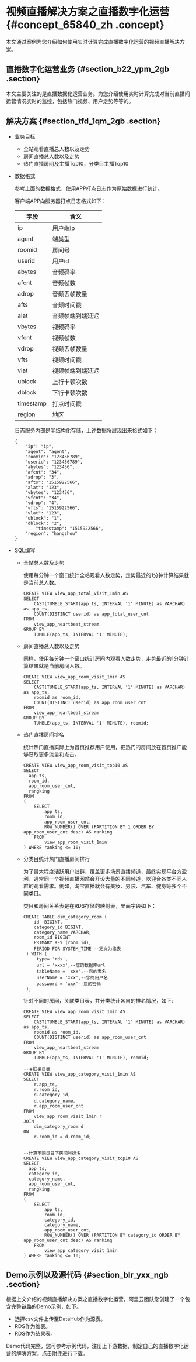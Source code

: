 # 视频直播解决方案之直播数字化运营 {#concept_65840_zh .concept}

本文通过案例为您介绍如何使用实时计算完成直播数字化运营的视频直播解决方案。

## 直播数字化运营业务 {#section_b22_ypm_2gb .section}

本文主要关注的是直播数据化运营业务。为您介绍使用实时计算完成对当前直播间运营情况实时的监控，包括热门视频、用户走势等等的。

## 解决方案 {#section_tfd_1qm_2gb .section}

-   业务目标
    -   全站观看直播总人数以及走势
    -   房间直播总人数以及走势
    -   热门直播房间及主播Top10，分类目主播Top10
-   数据格式

    参考上面的数据格式，使用APP打点日志作为原始数据进行统计。

    客户端APP向服务器打点日志格式如下：

    |字段|含义|
    |--|--|
    |ip|用户端ip|
    |agent|端类型|
    |roomid|房间号|
    |userid|用户id|
    |abytes|音频码率|
    |afcnt|音频帧数|
    |adrop|音频丢帧数量|
    |afts|音频时间戳|
    |alat|音频帧端到端延迟|
    |vbytes|视频码率|
    |vfcnt|视频帧数|
    |vdrop|视频丢帧数量|
    |vfts|视频时间戳|
    |vlat|视频帧端到端延迟|
    |ublock|上行卡顿次数|
    |dblock|下行卡顿次数|
    |timestamp|打点时间戳|
    |region|地区|

    日志服务内部是半结构化存储，上述数据将展现出来格式如下：

    ```language-json
    {
    	"ip": "ip",
    	"agent": "agent",
    	"roomid": "123456789",
    	"userid": "123456789",
    	"abytes": "123456",
    	"afcnt": "34",
    	"adrop": "3",
    	"afts": "1515922566",
    	"alat": "123",
    	"vbytes": "123456",
    	"vfcnt": "34",
    	"vdrop": "4",
    	"vfts": "1515922566",
    	"vlat": "123",
    	"ublock": "1",
    	"dblock": "2",
            "timestamp": "1515922566",
    	"region": "hangzhou"
    }
    
    ```

-   SQL编写
    -   全站总人数及走势

        使用每分钟一个窗口统计全站观看人数走势，走势最近的1分钟计算结果就是当前总人数。

        ```language-sql
        CREATE VIEW view_app_total_visit_1min AS
        SELECT
        	CAST(TUMBLE_START(app_ts, INTERVAL '1' MINUTE) as VARCHAR) as app_ts,
        	COUNT(DISTINCT userid) as app_total_user_cnt
        FROM
        	view_app_heartbeat_stream
        GROUP BY
        	TUMBLE(app_ts, INTERVAL '1' MINUTE);
        
        ```

    -   房间直播总人数以及走势

        同样，使用每分钟一个窗口统计房间内观看人数走势，走势最近的1分钟计算结果就是当前房间人数。

        ```language-sql
        CREATE VIEW view_app_room_visit_1min AS
        SELECT
        	CAST(TUMBLE_START(app_ts, INTERVAL '1' MINUTE) as VARCHAR) as app_ts,
        	roomid as room_id,
        	COUNT(DISTINCT userid) as app_room_user_cnt
        FROM
        	view_app_heartbeat_stream
        GROUP BY
        	TUMBLE(app_ts, INTERVAL '1' MINUTE), roomid;
        
        ```

    -   热门直播房间排名

        统计热门直播实际上为首页推荐用户使用，把热门的房间放在首页推广能够获取更多流量和点击。

        ```language-sql
        CREATE VIEW view_app_room_visit_top10 AS
        SELECT
          app_ts,
          room_id,
          app_room_user_cnt,
          rangking
        FROM
        (
        	SELECT 
        		app_ts,
        		room_id,
        		app_room_user_cnt,
        		ROW_NUMBER() OVER (PARTITION BY 1 ORDER BY app_room_user_cnt desc) AS ranking
        	FROM
        		view_app_room_visit_1min
        ) WHERE ranking <= 10;
        
        ```

    -   分类目统计热门直播房间排行

        为了最大程度活跃用户社群，覆盖更多场景直播频道，最终实现平台方盈利，通常同一个视频直播网站会开设大量的不同频道，以迎合各类不同人群的观看需求。例如，淘宝直播就会有美妆、男装、汽车、健身等多个不同类目。

        类目和房间关系表是在RDS存储的映射表，里面字段如下：

        ```language-sql
        CREATE TABLE dim_category_room ( 
        	id	BIGINT,
        	category_id BIGINT,
        	category_name VARCHAR,
        	room_id	BIGINT
          	PRIMARY KEY (room_id), 
          	PERIOD FOR SYSTEM_TIME --定义为维表 
         ) WITH ( 
             type= 'rds', 
             url = 'xxxx',--您的数据库url 
             tableName = 'xxx',--您的表名 
             userName = 'xxx',--您的用户名 
             password = 'xxx'--您的密码 
         );
        
        ```

        针对不同的房间，关联类目表，并分类统计各自的排名情况，如下:

        ```language-sql
        CREATE VIEW view_app_room_visit_1min AS
        SELECT
        	CAST(TUMBLE_START(app_ts, INTERVAL '1' MINUTE) as VARCHAR) as app_ts,
        	roomid as room_id,
        	COUNT(DISTINCT userid) as app_room_user_cnt
        FROM
        	view_app_heartbeat_stream
        GROUP BY
        	TUMBLE(app_ts, INTERVAL '1' MINUTE), roomid;
        
        --关联类目表
        CREATE VIEW view_app_category_visit_1min AS
        SELECT 
        	r.app_ts,
        	r.room_id,
        	d.category_id,
        	d.category_name，
        	r.app_room_user_cnt
        FROM
        	view_app_room_visit_1min r
        JOIN
        	dim_category_room d
        ON
        	r.room_id = d.room_id;
        	
        
        --计算不同类目下房间号排名
        CREATE VIEW view_app_category_visit_top10 AS
        SELECT
          app_ts,
          category_id,
          category_name,
          app_room_user_cnt,
          rangking
        FROM
        (
        	SELECT 
        		app_ts,
        		room_id,
        		category_id,
        		category_name,
        		app_room_user_cnt,
        		ROW_NUMBER() OVER (PARTITION BY category_id ORDER BY app_room_user_cnt desc) AS ranking
        	FROM
        		view_app_category_visit_1min
        ) WHERE ranking <= 10;
        
        ```


## Demo示例以及源代码 {#section_blr_yxx_ngb .section}

根据上文介绍的视频直播解决方案之直播数字化运营，阿里云团队您创建了一个包含完整链路的Demo示例，如下。

-   选择csv文件上传至DataHub作为源表。
-   RDS作为维表。
-   RDS作为结果表。

Demo代码完整，您可参考示例代码，注册上下游数据，制定自己的直播数字化运营的解决方案。点击[附件](http://docs-aliyun.cn-hangzhou.oss.aliyun-inc.com/assets/attach/104071/cn_zh/1548210253178/%E8%A7%86%E9%A2%91%E7%9B%B4%E6%92%AD%E8%A7%A3%E5%86%B3%E6%96%B9%E6%A1%88%E4%B9%8B%20%E7%9B%B4%E6%92%AD%E6%95%B0%E5%AD%97%E5%8C%96%E8%BF%90%E8%90%A5.zip)进行下载。

